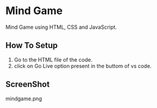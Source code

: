 # Mind Game

Mind Game using HTML, CSS and JavaScript.

## How To Setup

1. Go to the HTML file of the code.
2. click on Go Live option present in the buttom of vs code.

## ScreenShot

mindgame.png
